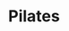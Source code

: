 ---
title: "Pilates"
event_day: "tuesday"
start_time: 2000-01-01T18:45:00Z
end_time: 2000-01-01T19:45:00Z
level: "Mixed Ability"
associate: "Pali"
price: "£12 (£10 block booking)"
room: "Studio"
term: "Ongoing"
---